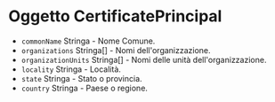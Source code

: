 # Oggetto CertificatePrincipal

* `commonName` Stringa - Nome Comune.
* `organizations` Stringa[] - Nomi dell'organizzazione.
* `organizationUnits` Stringa[] - Nomi delle unità dell'organizzazione.
* `locality` Stringa - Località.
* `state` Stringa - Stato o provincia.
* `country` Stringa - Paese o regione.